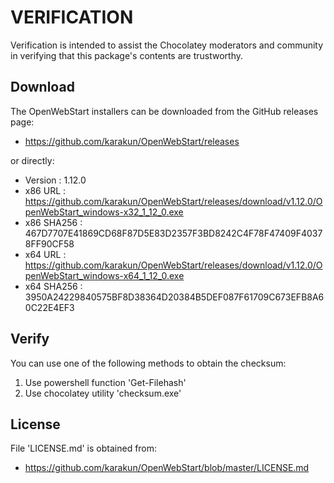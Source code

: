 # VERIFICATION
Verification is intended to assist the Chocolatey moderators and community in verifying that this package's contents are trustworthy.

## Download
The OpenWebStart installers can be downloaded from the GitHub releases page:
- https://github.com/karakun/OpenWebStart/releases

or directly:
- Version    : 1.12.0
- x86 URL    : https://github.com/karakun/OpenWebStart/releases/download/v1.12.0/OpenWebStart_windows-x32_1_12_0.exe
- x86 SHA256 : 467D7707E41869CD68F87D5E83D2357F3BD8242C4F78F47409F40378FF90CF58
- x64 URL    : https://github.com/karakun/OpenWebStart/releases/download/v1.12.0/OpenWebStart_windows-x64_1_12_0.exe
- x64 SHA256 : 3950A24229840575BF8D38364D20384B5DEF087F61709C673EFB8A60C22E4EF3


## Verify
You can use one of the following methods to obtain the checksum:
1. Use powershell function 'Get-Filehash'
2. Use chocolatey utility 'checksum.exe'


## License
File 'LICENSE.md' is obtained from:
- https://github.com/karakun/OpenWebStart/blob/master/LICENSE.md
